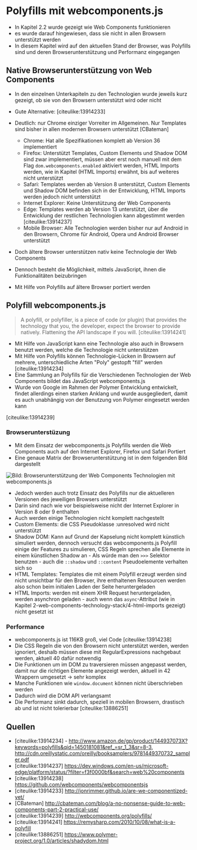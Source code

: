 # Polyfills mit webcomponents.js

- In Kapitel 2.2 wurde gezeigt wie Web Components funktionieren
- es wurde darauf hingewiesen, dass sie nicht in allen Browsern unterstützt werden
- In diesem Kapitel wird auf den aktuellen Stand der Browser, was Polyfills sind und deren Browserunterstützung und Performanz eingegangen


## Native Browserunterstützung von Web Components

- In den einzelnen Unterkapiteln zu den Technologien wurde jeweils kurz gezeigt, ob sie von den Browsern unterstützt wird oder nicht
- Gute Alternative: [citeulike:13914233]
- Deutlich: nur Chrome einziger Vorreiter im Allgemeinen. Nur Templates sind bisher in allen modernen Browsern unterstützt [CBateman]

    - Chrome: Hat alle Spezifikationen komplett ab Version 36 implementiert
    - Firefox: Unterstützt Templates, Custom Elements und Shadow DOM sind zwar implementiert, müssen aber erst noch manuell mit dem Flag `dom.webcomponents.enabled` aktiviert werden, HTML Imports werden, wie in Kapitel (HTML Imports) erwähnt, bis auf weiteres nicht unterstützt
    - Safari: Templates werden ab Version 8 unterstützt, Custom Elements und Shadow DOM befinden sich in der Entwicklung, HTML Imports werden jedoch nicht unterstützt
    - Internet Explorer: Keine Unterstützung der Web Components
    - Edge: Templates werden ab Version 13 unterstützt, über die Entwicklung der restlichen Technologien kann abgestimmt werden [citeulike:13914237]
    - Mobile Browser: Alle Technologien werden bisher nur auf Android in den Browsern, Chrome für Android, Opera und Android Browser unterstützt

- Doch ältere Browser unterstützen nativ keine Technologie der Web Components
- Dennoch besteht die Möglichkeit, mittels JavaScript, ihnen die Funktionalitäten beizubringen
- Mit Hilfe von Polyfills auf ältere Browser portiert werden


## Polyfill webcomponents.js

> A polyfill, or polyfiller, is a piece of code (or plugin) that provides the technology that you, the developer, expect the browser to provide natively. Flattening the API landscape if you will. [citeulike:13914241]

- Mit Hilfe von JavaScript kann eine Technologie also auch in Browsern benutzt werden, welche die Technologie nicht unterstützen
- Mit Hilfe von Polyfills können Technologie-Lücken in Browsern auf mehrere, unterschiedliche Arten "Poly" gestopft "fill" werden [citeulike:13914234]
- Eine Sammlung an Polyfills für die Verschiedenen Technologien der Web Components bildet das JavaScript webcomponents.js
- Wurde von Google im Rahmen der Polymer Entwicklung entwickelt, findet allerdings einen starken Anklang und wurde ausgegliedert, damit es auch unabhängig von der Benutzung von Polymer eingesetzt werden kann

[citeulike:13914239]


### Browserunterstüzung

- Mit dem Einsatz der webcomponents.js Polyfills werden die Web Components auch auf den Internet Explorer, Firefox und Safari Portiert
- Eine genaue Matrix der Browserunterstützung ist in dem folgenden Bild dargestellt

![Bild: Browserunterstützung der Web Components Technologien mit webcomponents.js](images/1-webcomponentsjs-browserunterstützung.jpg "Browserunterstützung der Web Components Technologien mit webcomponents.js. Quelle: [citeulike:13914238]")

- Jedoch werden auch trotz Einsatz des Polyfills nur die aktuelleren Versionen des jeweiligen Browsers unterstützt
- Darin sind nach wie vor beispielsweise nicht der Internet Explorer in Version 8 oder 9 enthalten
- Auch werden einige Technologien nicht komplett nachgestellt
- Custom Elements: die CSS Pseudoklasse :unresolved wird nicht unterstützt
- Shadow DOM: Kann auf Grund der Kapselung nicht komplett künstlich simuliert werden, dennoch versucht das webcomponents.js Polyfill einige der Features zu simulieren, CSS Regeln sprechen alle Elemente in einem künstlichen Shadow an - Als würde man den `>>>` Selektor benutzen - auch die `::shadow` und `::content` Pseudoelemente verhalten sich so
- HTML Templates: Templates die mit einem Polyfill erzeugt werden sind nicht unsichtbar für den Browser, ihre enthaltenen Ressourcen werden also schon beim initialen Laden der Seite heruntergeladen
- HTML Imports: werden mit einem XHR Request heruntergeladen, werden asynchron geladen - auch wenn das `async`-Attribut (wie in Kapitel 2-web-components-technology-stack/4-html-imports gezeigt) nicht gesetzt ist


### Performance

- webcomponents.js ist 116KB groß, viel Code [citeulike:13914238]
- Die CSS Regeln die von den Browsern nicht unterstützt werden, werden ignoriert, deshalb müssen diese mit RegularExpressions nachgebaut werden, aktuell 40 dafür notwendig
- Die Funktionen um im DOM zu traversieren müssen angepasst werden, damit nur die richtigen Elemente angezeigt werden, aktuell in 42 Wrappern umgesetzt -> sehr komplex
- Manche Funktionen wie `window.document` können nicht überschrieben werden
- Dadurch wird die DOM API verlangsamt
- Die Performanz sinkt dadurch, speziell in mobilen Browsern, drastisch ab und ist nicht tolerierbar [citeulike:13886251]


## Quellen

- [citeulike:13914234] - http://www.amazon.de/gp/product/144937073X?keywords=polyfills&qid=1450181081&ref_=sr_1_3&sr=8-3, http://cdn.oreillystatic.com/oreilly/booksamplers/9781449370732_sampler.pdf
- [citeulike:13914237] https://dev.windows.com/en-us/microsoft-edge/platform/status/?filter=f3f0000bf&search=web%20components
- [citeulike:13914238] https://github.com/webcomponents/webcomponentsjs
- [citeulike:13914233] http://jonrimmer.github.io/are-we-componentized-yet/
- [CBateman] http://cbateman.com/blog/a-no-nonsense-guide-to-web-components-part-2-practical-use/
- [citeulike:13914239] http://webcomponents.org/polyfills/
- [citeulike:13914241] https://remysharp.com/2010/10/08/what-is-a-polyfill
- [citeulike:13886251] https://www.polymer-project.org/1.0/articles/shadydom.html


